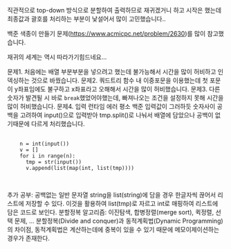 직관적으로 top-down 방식으로 분할하여 출력하므로 재귀겠거니 하고 시작은 했는데 최종값과 괄호를 처리하는 부분이 낯설어서 많이 고민했습니다..

백준 색종이 만들기 문제(https://www.acmicpc.net/problem/2630)를 많이 참고했습니다.

재귀의 세계는 역시 따라가기힘드네요...

문제1. 처음에는 배열 부분부분을 넣으려고 했는데 불가능해서 시간을 많이 허비하고 인덱싱하는 것으로 바꿨습니다.
문제2. 쿼드트리 함수 내 이중포문을 이용했는데 첫 포문이 y좌표임에도 불구하고 x좌표라고 오해해서 시간을 많이 허비했습니다.
문제3. 다른 숫자가 발견될 시 바로 `break`했었어야했는데, 빠져나오는 조건을 설정하지 못해 시간을 많이 허비했습니다.
문제4. 입력 런타임 에러
  평소 백준 입력값이 그러하듯 숫자사이 공백을 고려하여 input()으로 입력받아 tmp.split()로 나눠서 배열에 담았으나 공백이 없기때문에 다르게 처리했습니다.
  <pre>
    <code>
    n = int(input())
    v = []
    for i in range(n):
      tmp = str(input())
      v.append(list(map(int, list(tmp))))
    </code>
  </pre>
  
추가 공부: 
  공백없는 일반 문자열 string을 list(string)에 담을 경우 한글자씩 끊어서 리스트에 저장할 수 있다.
  이것을 활용하여 list(tmp)로 자르고 int로 매핑하여 리스트에 담은 코드로 보인다.
  분할정복 알고리즘: 이진탐색, 합병정렬(merge sort), 퀵정렬, 선택 문제, ...
  분할정복(Divide and conquer)과 동적계획법(Dynamic Programming)의 차이점, 동적계획법은 계산하는데에 중복이 있을 수 있기 때문에 메모이제이션하는 경우가 존재한다.
  
  
